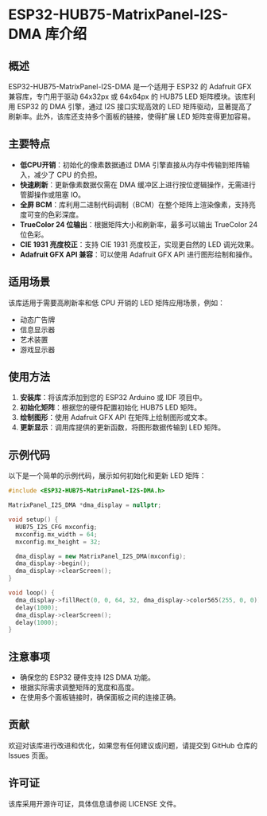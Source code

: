 # ESP32-HUB75-MatrixPanel-I2S-DMA 库介绍

## 概述

ESP32-HUB75-MatrixPanel-I2S-DMA 是一个适用于 ESP32 的 Adafruit GFX 兼容库，专门用于驱动 64x32px 或 64x64px 的 HUB75 LED 矩阵模块。该库利用 ESP32 的 DMA 引擎，通过 I2S 接口实现高效的 LED 矩阵驱动，显著提高了刷新率。此外，该库还支持多个面板的链接，使得扩展 LED 矩阵变得更加容易。

## 主要特点

- **低CPU开销**：初始化的像素数据通过 DMA 引擎直接从内存中传输到矩阵输入，减少了 CPU 的负担。
- **快速刷新**：更新像素数据仅需在 DMA 缓冲区上进行按位逻辑操作，无需进行管脚操作或阻塞 IO。
- **全屏 BCM**：库利用二进制代码调制（BCM）在整个矩阵上渲染像素，支持亮度可变的色彩深度。
- **TrueColor 24 位输出**：根据矩阵大小和刷新率，最多可以输出 TrueColor 24 位色彩。
- **CIE 1931 亮度校正**：支持 CIE 1931 亮度校正，实现更自然的 LED 调光效果。
- **Adafruit GFX API 兼容**：可以使用 Adafruit GFX API 进行图形绘制和操作。

## 适用场景

该库适用于需要高刷新率和低 CPU 开销的 LED 矩阵应用场景，例如：

- 动态广告牌
- 信息显示器
- 艺术装置
- 游戏显示器

## 使用方法

1. **安装库**：将该库添加到您的 ESP32 Arduino 或 IDF 项目中。
2. **初始化矩阵**：根据您的硬件配置初始化 HUB75 LED 矩阵。
3. **绘制图形**：使用 Adafruit GFX API 在矩阵上绘制图形或文本。
4. **更新显示**：调用库提供的更新函数，将图形数据传输到 LED 矩阵。

## 示例代码

以下是一个简单的示例代码，展示如何初始化和更新 LED 矩阵：

```cpp
#include <ESP32-HUB75-MatrixPanel-I2S-DMA.h>

MatrixPanel_I2S_DMA *dma_display = nullptr;

void setup() {
  HUB75_I2S_CFG mxconfig;
  mxconfig.mx_width = 64;
  mxconfig.mx_height = 32;

  dma_display = new MatrixPanel_I2S_DMA(mxconfig);
  dma_display->begin();
  dma_display->clearScreen();
}

void loop() {
  dma_display->fillRect(0, 0, 64, 32, dma_display->color565(255, 0, 0));
  delay(1000);
  dma_display->clearScreen();
  delay(1000);
}
```

## 注意事项

- 确保您的 ESP32 硬件支持 I2S DMA 功能。
- 根据实际需求调整矩阵的宽度和高度。
- 在使用多个面板链接时，确保面板之间的连接正确。

## 贡献

欢迎对该库进行改进和优化，如果您有任何建议或问题，请提交到 GitHub 仓库的 Issues 页面。

## 许可证

该库采用开源许可证，具体信息请参阅 LICENSE 文件。
